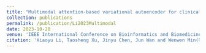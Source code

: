 ```yaml
---
title: "Multimodal attention-based variational autoencoder for clinical risk prediction"
collection: publications
permalink: /publication/Li2023Multimodal 
date: 2023-10-28
venue: 'IEEE International Conference on Bioinformatics and Biomedicine (BIBM)'
citation: 'Xiaoyu Li, Taosheng Xu, Jinyu Chen, Jun Wan and Wenwen Min(学生一作, 本人通信). Multimodal attention-based variational autoencoder for clinical risk prediction. IEEE International Conference on Bioinformatics and Biomedicine (BIBM), 2023 (CCF B类会议, 接收率19%)'
---
```

